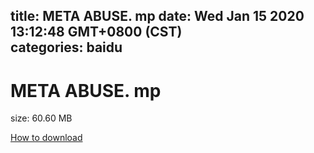 
title: META ABUSE. mp
date: Wed Jan 15 2020 13:12:48 GMT+0800 (CST)    
categories: baidu
---

# META ABUSE. mp
size: 60.60 MB
 
 

[How to download](https://bpcam.bemobtrk.com/go/2ceec3aa-1ca2-46d6-b9ff-aaa5c184517c?jno=356)